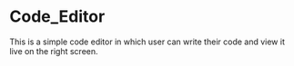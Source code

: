 # Code_Editor
This is a simple code editor in which user can write their code and view it live on the right screen.
